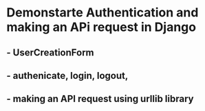 # Demonstarte Authentication and making an APi request in Django
## - UserCreationForm
## - authenicate, login, logout,
## - making an API request using urllib library
